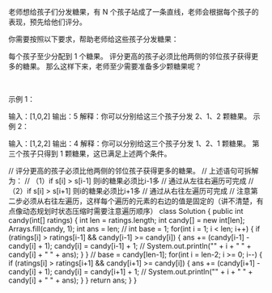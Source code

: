 老师想给孩子们分发糖果，有 N 个孩子站成了一条直线，老师会根据每个孩子的表现，预先给他们评分。

你需要按照以下要求，帮助老师给这些孩子分发糖果：

每个孩子至少分配到 1 个糖果。
评分更高的孩子必须比他两侧的邻位孩子获得更多的糖果。
那么这样下来，老师至少需要准备多少颗糖果呢？

 

示例 1：

输入：[1,0,2]
输出：5
解释：你可以分别给这三个孩子分发 2、1、2 颗糖果。
示例 2：

输入：[1,2,2]
输出：4
解释：你可以分别给这三个孩子分发 1、2、1 颗糖果。
     第三个孩子只得到 1 颗糖果，这已满足上述两个条件。



// 评分更高的孩子必须比他两侧的邻位孩子获得更多的糖果。
// 上述语句可拆解为：
// （1）if s[i] > s[i-1] 则i的糖果必须比i-1多
// 通过从左往右遍历可完成
// （2）if s[i] > s[i+1] 则i的糖果必须比i+1多
// 通过从右往左遍历可完成
// 注意第二步必须从右往左遍历，这样每个遍历的元素的右边的值是固定的（讲不清楚，有点像动态规划时状态压缩时需要注意遍历顺序）
class Solution {
    public int candy(int[] ratings) {
        int len = ratings.length;
        int candy[] = new int[len];
        Arrays.fill(candy, 1);
        int ans = len;
        // int base = 1;
        for(int i = 1; i < len; i++) {
            if (ratings[i] > ratings[i-1] && candy[i-1] >= candy[i]) {
                ans += (candy[i-1] - candy[i] + 1);
                candy[i] = candy[i-1] + 1;
                // System.out.println("" + i + " " + candy[i] + " " + ans);
            } 
        }
        // base = candy[len-1];
        for(int i = len-2; i >= 0; i--) {
            if (ratings[i] > ratings[i+1] && candy[i+1] >= candy[i]) {
                ans += (candy[i+1] - candy[i] + 1);
                candy[i] = candy[i+1] + 1;
                // System.out.println("" + i + " " + candy[i] + " " + ans);
            } 
        }
        return ans;
    }
}